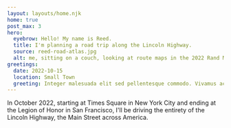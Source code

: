 ```yaml
---
layout: layouts/home.njk
home: true
post_max: 3
hero:
  eyebrow: Hello! My name is Reed.
  title: I'm planning a road trip along the Lincoln Highway.
  source: reed-road-atlas.jpg
  alt: me, sitting on a couch, looking at route maps in the 2022 Rand McNally road atlas
greetings:
  date: 2022-10-15
  location: Small Town
  greeting: Integer malesuada elit sed pellentesque commodo. Vivamus accumsan augue augue, ut rutrum massa pretium at. Morbi rutrum mauris id porta fermentum.
---
```


In October 2022, starting at Times Square in New York City and ending at the Legion of Honor in San Francisco, I'll be driving the entirety of the Lincoln Highway, the Main Street across America.
